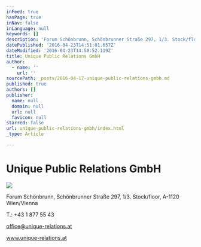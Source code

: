 ```yaml
---
inFeed: true
hasPage: true
inNav: false
inLanguage: null
keywords: []
description: 'Forum Schönbrunn, Schönbrunner Straße 297, 1/3. Stock/floor, A-1120 Wien/Vienna'
datePublished: '2016-04-23T14:51:01.657Z'
dateModified: '2016-04-23T14:50:52.119Z'
title: Unique Public Relations GmbH
author:
  - name: ''
    url: ''
sourcePath: _posts/2016-04-17-unique-public-relations-gmbh.md
published: true
authors: []
publisher:
  name: null
  domain: null
  url: null
  favicon: null
starred: false
url: unique-public-relations-gmbh/index.html
_type: Article

---
```

# Unique Public Relations GmbH
![](https://s3-us-west-2.amazonaws.com/the-grid-img/p/a8aff2b4773befdb087cec493b30d196cc09b106.jpg)

Forum Schönbrunn, Schönbrunner Straße 297, 1/3\. Stock/floor, A-1120 Wien/Vienna

T.: +43 1 877 55 43

office@unique-relations.at

www.unique-relations.at